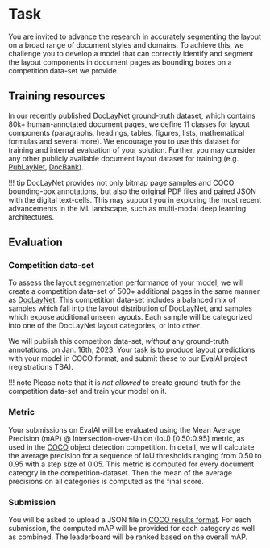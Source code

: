 # Task

You are invited to advance the research in accurately segmenting the layout on a broad range of document styles and domains. To achieve this, we challenge you to develop a model that can correctly identify and segment the layout components in document pages as bounding boxes on a competition data-set we provide.

## Training resources

In our recently published [DocLayNet](https://github.com/DS4SD/DocLayNet) ground-truth dataset, which contains 80k+ human-annotated document pages, we define 11 classes for layout components (paragraphs, headings, tables, figures, lists, mathematical formulas and several more). We encourage you to use this dataset for training and internal evaluation of your solution.
Further, you may consider any other publicly available document layout dataset for training (e.g. [PubLayNet](https://github.com/ibm-aur-nlp/PubLayNet), [DocBank](https://github.com/doc-analysis/DocBank)).

!!! tip 
        DocLayNet provides not only bitmap page samples and COCO bounding-box annotations, but also the original PDF files and paired JSON with the digital text-cells. This may support you in exploring the most recent advancements in the ML landscape, such as multi-modal deep learning architectures.
        
 
## Evaluation

### Competition data-set

To assess the layout segmentation performance of your model, we will create a competition data-set of 500+ additional pages in the same manner as [DocLayNet](https://github.com/DS4SD/DocLayNet). This competition data-set includes a balanced mix of samples which fall into the layout distribution of DocLayNet, and samples which expose additional unseen layouts. Each sample will be categorized into one of the DocLayNet layout categories, or into `other`.

We will publish this competiton data-set, _without_ any ground-truth annotations, on Jan. 16th, 2023. Your task is to produce layout predictions with your model in COCO format, and submit these to our EvalAI project (registrations TBA). 

!!! note
		Please note that it is _not allowed_ to create ground-truth for the competition data-set and train your model on it. 

### Metric

Your submissions on EvalAI will be evaluated using the Mean Average Precision (mAP) @ Intersection-over-Union (IoU) [0.50:0.95] metric, as used in the [COCO](https://cocodataset.org/) object detection competition.  In detail, we will calculate the average precision for a sequence of IoU thresholds ranging from 0.50 to 0.95 with a step size of 0.05. This metric is computed for every document cateogry in the competition-dataset. Then the mean of the average precisions on all categories is computed as the final score.

### Submission 

You will be asked to upload a JSON file in [COCO results format](https://cocodataset.org/#format-results). For each submission, the computed mAP will be provided for each category as well as combined. The leaderboard will be ranked based on the overall mAP.
